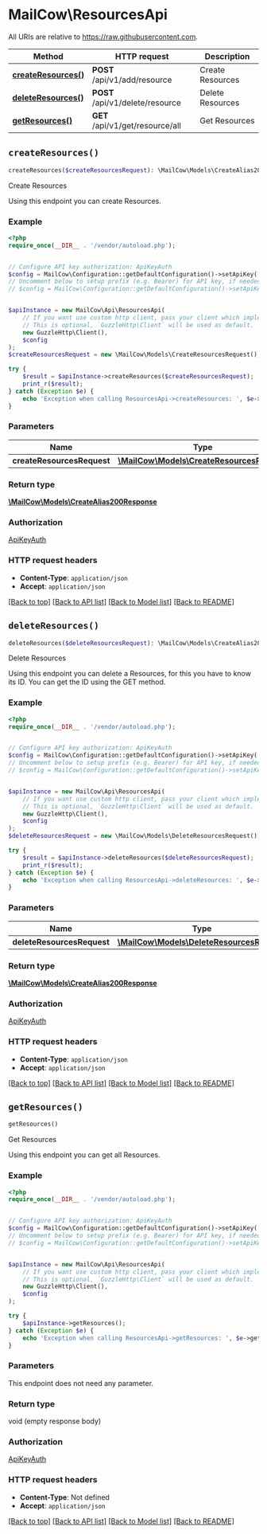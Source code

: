 # MailCow\ResourcesApi

All URIs are relative to https://raw.githubusercontent.com.

Method | HTTP request | Description
------------- | ------------- | -------------
[**createResources()**](ResourcesApi.md#createResources) | **POST** /api/v1/add/resource | Create Resources
[**deleteResources()**](ResourcesApi.md#deleteResources) | **POST** /api/v1/delete/resource | Delete Resources
[**getResources()**](ResourcesApi.md#getResources) | **GET** /api/v1/get/resource/all | Get Resources


## `createResources()`

```php
createResources($createResourcesRequest): \MailCow\Models\CreateAlias200Response
```

Create Resources

Using this endpoint you can create Resources.

### Example

```php
<?php
require_once(__DIR__ . '/vendor/autoload.php');


// Configure API key authorization: ApiKeyAuth
$config = MailCow\Configuration::getDefaultConfiguration()->setApiKey('X-API-Key', 'YOUR_API_KEY');
// Uncomment below to setup prefix (e.g. Bearer) for API key, if needed
// $config = MailCow\Configuration::getDefaultConfiguration()->setApiKeyPrefix('X-API-Key', 'Bearer');


$apiInstance = new MailCow\Api\ResourcesApi(
    // If you want use custom http client, pass your client which implements `GuzzleHttp\ClientInterface`.
    // This is optional, `GuzzleHttp\Client` will be used as default.
    new GuzzleHttp\Client(),
    $config
);
$createResourcesRequest = new \MailCow\Models\CreateResourcesRequest(); // \MailCow\Models\CreateResourcesRequest

try {
    $result = $apiInstance->createResources($createResourcesRequest);
    print_r($result);
} catch (Exception $e) {
    echo 'Exception when calling ResourcesApi->createResources: ', $e->getMessage(), PHP_EOL;
}
```

### Parameters

Name | Type | Description  | Notes
------------- | ------------- | ------------- | -------------
 **createResourcesRequest** | [**\MailCow\Models\CreateResourcesRequest**](../Model/CreateResourcesRequest.md)|  | [optional]

### Return type

[**\MailCow\Models\CreateAlias200Response**](../Model/CreateAlias200Response.md)

### Authorization

[ApiKeyAuth](../../README.md#ApiKeyAuth)

### HTTP request headers

- **Content-Type**: `application/json`
- **Accept**: `application/json`

[[Back to top]](#) [[Back to API list]](../../README.md#endpoints)
[[Back to Model list]](../../README.md#models)
[[Back to README]](../../README.md)

## `deleteResources()`

```php
deleteResources($deleteResourcesRequest): \MailCow\Models\CreateAlias200Response
```

Delete Resources

Using this endpoint you can delete a Resources, for this you have to know its ID. You can get the ID using the GET method.

### Example

```php
<?php
require_once(__DIR__ . '/vendor/autoload.php');


// Configure API key authorization: ApiKeyAuth
$config = MailCow\Configuration::getDefaultConfiguration()->setApiKey('X-API-Key', 'YOUR_API_KEY');
// Uncomment below to setup prefix (e.g. Bearer) for API key, if needed
// $config = MailCow\Configuration::getDefaultConfiguration()->setApiKeyPrefix('X-API-Key', 'Bearer');


$apiInstance = new MailCow\Api\ResourcesApi(
    // If you want use custom http client, pass your client which implements `GuzzleHttp\ClientInterface`.
    // This is optional, `GuzzleHttp\Client` will be used as default.
    new GuzzleHttp\Client(),
    $config
);
$deleteResourcesRequest = new \MailCow\Models\DeleteResourcesRequest(); // \MailCow\Models\DeleteResourcesRequest

try {
    $result = $apiInstance->deleteResources($deleteResourcesRequest);
    print_r($result);
} catch (Exception $e) {
    echo 'Exception when calling ResourcesApi->deleteResources: ', $e->getMessage(), PHP_EOL;
}
```

### Parameters

Name | Type | Description  | Notes
------------- | ------------- | ------------- | -------------
 **deleteResourcesRequest** | [**\MailCow\Models\DeleteResourcesRequest**](../Model/DeleteResourcesRequest.md)|  | [optional]

### Return type

[**\MailCow\Models\CreateAlias200Response**](../Model/CreateAlias200Response.md)

### Authorization

[ApiKeyAuth](../../README.md#ApiKeyAuth)

### HTTP request headers

- **Content-Type**: `application/json`
- **Accept**: `application/json`

[[Back to top]](#) [[Back to API list]](../../README.md#endpoints)
[[Back to Model list]](../../README.md#models)
[[Back to README]](../../README.md)

## `getResources()`

```php
getResources()
```

Get Resources

Using this endpoint you can get all Resources.

### Example

```php
<?php
require_once(__DIR__ . '/vendor/autoload.php');


// Configure API key authorization: ApiKeyAuth
$config = MailCow\Configuration::getDefaultConfiguration()->setApiKey('X-API-Key', 'YOUR_API_KEY');
// Uncomment below to setup prefix (e.g. Bearer) for API key, if needed
// $config = MailCow\Configuration::getDefaultConfiguration()->setApiKeyPrefix('X-API-Key', 'Bearer');


$apiInstance = new MailCow\Api\ResourcesApi(
    // If you want use custom http client, pass your client which implements `GuzzleHttp\ClientInterface`.
    // This is optional, `GuzzleHttp\Client` will be used as default.
    new GuzzleHttp\Client(),
    $config
);

try {
    $apiInstance->getResources();
} catch (Exception $e) {
    echo 'Exception when calling ResourcesApi->getResources: ', $e->getMessage(), PHP_EOL;
}
```

### Parameters

This endpoint does not need any parameter.

### Return type

void (empty response body)

### Authorization

[ApiKeyAuth](../../README.md#ApiKeyAuth)

### HTTP request headers

- **Content-Type**: Not defined
- **Accept**: `application/json`

[[Back to top]](#) [[Back to API list]](../../README.md#endpoints)
[[Back to Model list]](../../README.md#models)
[[Back to README]](../../README.md)
